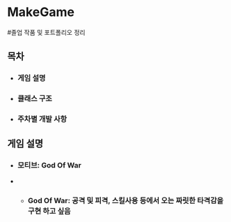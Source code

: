 # MakeGame

#졸업 작품 및 포트폴리오 정리

## 목차
+ ### 게임 설명
+ ### 클래스 구조
+ ### 주차별 개발 사항


## 게임 설명

+ ### 모티브: God Of War
+ + ### God Of War: 공격 및 피격, 스킬사용 등에서 오는 짜릿한 타격감을 구현 하고 싶음

